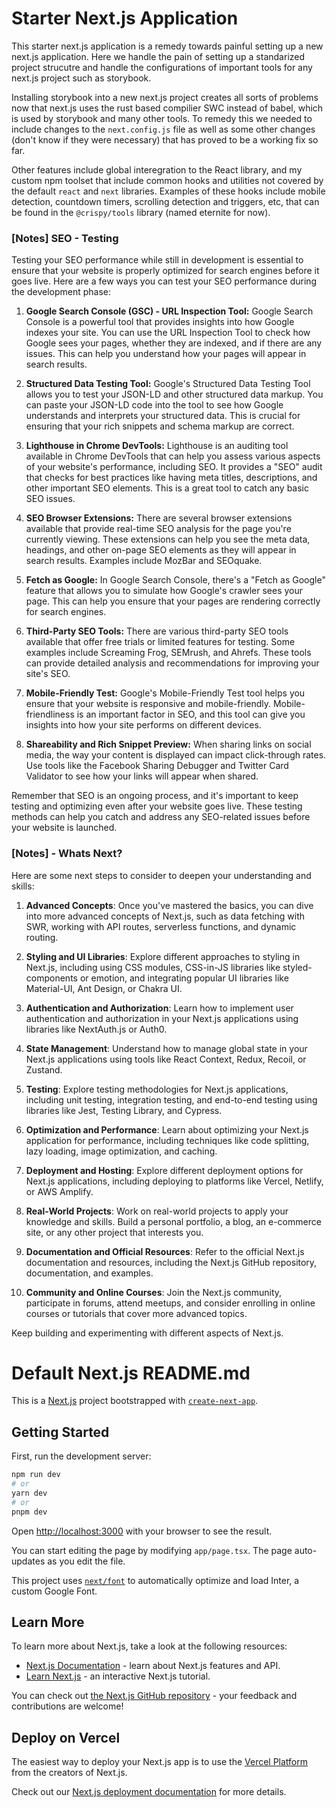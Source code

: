 # Starter Next.js Application

This starter next.js application is a remedy towards painful setting up a new next.js application. Here we handle the pain of setting up a standarized project strucutre and handle the configurations of important tools for any next.js project such as storybook.

Installing storybook into a new next.js project creates all sorts of problems now that next.js uses the rust based compilier SWC instead of babel, which is used by storybook and many other tools. To remedy this we needed to include changes to the `next.config.js` file as well as some other changes (don't know if they were necessary) that has proved to be a working fix so far.

Other features include global interegration to the React library, and my custom npm toolset that include common hooks and utilities not covered by the default `react` and `next` libraries. Examples of these hooks include mobile detection, countdown timers, scrolling detection and triggers, etc, that can be found in the `@crispy/tools` library (named eternite for now).




### [Notes] SEO - Testing

Testing your SEO performance while still in development is essential to ensure that your website is properly optimized for search engines before it goes live. Here are a few ways you can test your SEO performance during the development phase:

1. **Google Search Console (GSC) - URL Inspection Tool:**
   Google Search Console is a powerful tool that provides insights into how Google indexes your site. You can use the URL Inspection Tool to check how Google sees your pages, whether they are indexed, and if there are any issues. This can help you understand how your pages will appear in search results.

2. **Structured Data Testing Tool:**
   Google's Structured Data Testing Tool allows you to test your JSON-LD and other structured data markup. You can paste your JSON-LD code into the tool to see how Google understands and interprets your structured data. This is crucial for ensuring that your rich snippets and schema markup are correct.

3. **Lighthouse in Chrome DevTools:**
   Lighthouse is an auditing tool available in Chrome DevTools that can help you assess various aspects of your website's performance, including SEO. It provides a "SEO" audit that checks for best practices like having meta titles, descriptions, and other important SEO elements. This is a great tool to catch any basic SEO issues.

4. **SEO Browser Extensions:**
   There are several browser extensions available that provide real-time SEO analysis for the page you're currently viewing. These extensions can help you see the meta data, headings, and other on-page SEO elements as they will appear in search results. Examples include MozBar and SEOquake.

5. **Fetch as Google:**
   In Google Search Console, there's a "Fetch as Google" feature that allows you to simulate how Google's crawler sees your page. This can help you ensure that your pages are rendering correctly for search engines.

6. **Third-Party SEO Tools:**
   There are various third-party SEO tools available that offer free trials or limited features for testing. Some examples include Screaming Frog, SEMrush, and Ahrefs. These tools can provide detailed analysis and recommendations for improving your site's SEO.

7. **Mobile-Friendly Test:**
   Google's Mobile-Friendly Test tool helps you ensure that your website is responsive and mobile-friendly. Mobile-friendliness is an important factor in SEO, and this tool can give you insights into how your site performs on different devices.

8. **Shareability and Rich Snippet Preview:**
   When sharing links on social media, the way your content is displayed can impact click-through rates. Use tools like the Facebook Sharing Debugger and Twitter Card Validator to see how your links will appear when shared.

Remember that SEO is an ongoing process, and it's important to keep testing and optimizing even after your website goes live. These testing methods can help you catch and address any SEO-related issues before your website is launched.





### [Notes] - Whats Next?

Here are some next steps to consider to deepen your understanding and skills:

1. **Advanced Concepts**: Once you've mastered the basics, you can dive into more advanced concepts of Next.js, such as data fetching with SWR, working with API routes, serverless functions, and dynamic routing.

2. **Styling and UI Libraries**: Explore different approaches to styling in Next.js, including using CSS modules, CSS-in-JS libraries like styled-components or emotion, and integrating popular UI libraries like Material-UI, Ant Design, or Chakra UI.

3. **Authentication and Authorization**: Learn how to implement user authentication and authorization in your Next.js applications using libraries like NextAuth.js or Auth0.

4. **State Management**: Understand how to manage global state in your Next.js applications using tools like React Context, Redux, Recoil, or Zustand.

5. **Testing**: Explore testing methodologies for Next.js applications, including unit testing, integration testing, and end-to-end testing using libraries like Jest, Testing Library, and Cypress.

6. **Optimization and Performance**: Learn about optimizing your Next.js application for performance, including techniques like code splitting, lazy loading, image optimization, and caching.

7. **Deployment and Hosting**: Explore different deployment options for Next.js applications, including deploying to platforms like Vercel, Netlify, or AWS Amplify.

8. **Real-World Projects**: Work on real-world projects to apply your knowledge and skills. Build a personal portfolio, a blog, an e-commerce site, or any other project that interests you.

9. **Documentation and Official Resources**: Refer to the official Next.js documentation and resources, including the Next.js GitHub repository, documentation, and examples.

10. **Community and Online Courses**: Join the Next.js community, participate in forums, attend meetups, and consider enrolling in online courses or tutorials that cover more advanced topics.

Keep building and experimenting with different aspects of Next.js.





# Default Next.js README.md
This is a [Next.js](https://nextjs.org/) project bootstrapped with [`create-next-app`](https://github.com/vercel/next.js/tree/canary/packages/create-next-app).

## Getting Started

First, run the development server:

```bash
npm run dev
# or
yarn dev
# or
pnpm dev
```

Open [http://localhost:3000](http://localhost:3000) with your browser to see the result.

You can start editing the page by modifying `app/page.tsx`. The page auto-updates as you edit the file.

This project uses [`next/font`](https://nextjs.org/docs/basic-features/font-optimization) to automatically optimize and load Inter, a custom Google Font.

## Learn More

To learn more about Next.js, take a look at the following resources:

- [Next.js Documentation](https://nextjs.org/docs) - learn about Next.js features and API.
- [Learn Next.js](https://nextjs.org/learn) - an interactive Next.js tutorial.

You can check out [the Next.js GitHub repository](https://github.com/vercel/next.js/) - your feedback and contributions are welcome!

## Deploy on Vercel

The easiest way to deploy your Next.js app is to use the [Vercel Platform](https://vercel.com/new?utm_medium=default-template&filter=next.js&utm_source=create-next-app&utm_campaign=create-next-app-readme) from the creators of Next.js.

Check out our [Next.js deployment documentation](https://nextjs.org/docs/deployment) for more details.
